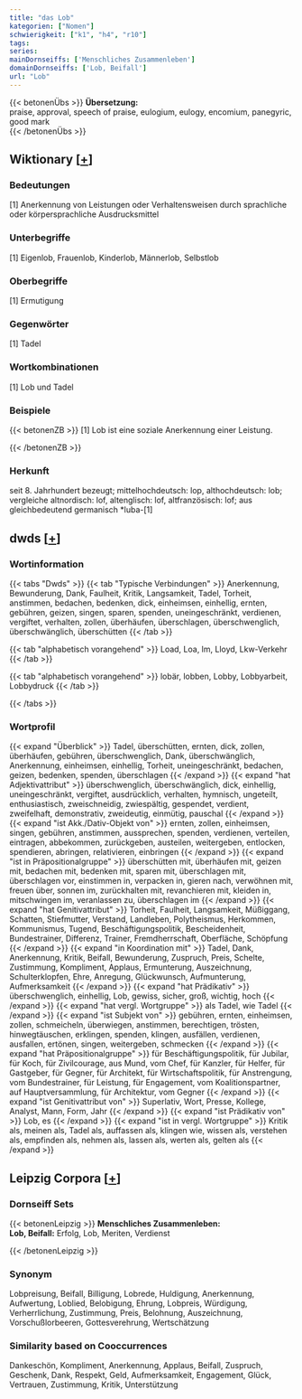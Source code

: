 ```yaml
---
title: "das Lob"
kategorien: ["Nomen"]
schwierigkeit: ["k1", "h4", "r10"]
tags:
series:
mainDornseiffs: ['Menschliches Zusammenleben']
domainDornseiffs: ['Lob, Beifall']
url: "Lob"
---
```


{{< betonenÜbs >}}
**Übersetzung:**  
praise, approval, speech of praise, eulogium, eulogy, encomium, panegyric, good mark  
{{< /betonenÜbs >}}

## Wiktionary [[+](https://de.wiktionary.org/wiki/Lob)]

### Bedeutungen
[1] Anerkennung von Leistungen oder Verhaltensweisen durch sprachliche oder körpersprachliche Ausdrucksmittel  

### Unterbegriffe
[1] Eigenlob, Frauenlob, Kinderlob, Männerlob, Selbstlob  

### Oberbegriffe
[1] Ermutigung  

### Gegenwörter
[1] Tadel  

### Wortkombinationen
[1] Lob und Tadel  

### Beispiele
{{< betonenZB >}}
[1] Lob ist eine soziale Anerkennung einer Leistung.  

{{< /betonenZB >}}
### Herkunft
seit 8. Jahrhundert bezeugt; mittelhochdeutsch: lop, althochdeutsch: lob; vergleiche altnordisch: lof, altenglisch: lof, altfranzösisch: lof; aus gleichbedeutend germanisch *luba-[1]  



## dwds [[+](https://www.dwds.de/wb/Lob)]

### Wortinformation
{{< tabs "Dwds" >}}
{{< tab "Typische Verbindungen" >}}
Anerkennung, Bewunderung, Dank, Faulheit, Kritik, Langsamkeit, Tadel, Torheit, anstimmen, bedachen, bedenken, dick, einheimsen, einhellig, ernten, gebühren, geizen, singen, sparen, spenden, uneingeschränkt, verdienen, vergiftet, verhalten, zollen, überhäufen, überschlagen, überschwenglich, überschwänglich, überschütten
{{< /tab >}}

{{< tab "alphabetisch vorangehend" >}}
Load, Loa, lm, Lloyd, Lkw-Verkehr
{{< /tab >}}

{{< tab "alphabetisch vorangehend" >}}
lobär, lobben, Lobby, Lobbyarbeit, Lobbydruck
{{< /tab >}}

{{< /tabs >}}

### Wortprofil
{{< expand "Überblick" >}} Tadel, überschütten, ernten, dick, zollen, überhäufen, gebühren, überschwenglich, Dank, überschwänglich, Anerkennung, einheimsen, einhellig, Torheit, uneingeschränkt, bedachen, geizen, bedenken, spenden, überschlagen {{< /expand >}}
{{< expand "hat Adjektivattribut" >}} überschwenglich, überschwänglich, dick, einhellig, uneingeschränkt, vergiftet, ausdrücklich, verhalten, hymnisch, ungeteilt, enthusiastisch, zweischneidig, zwiespältig, gespendet, verdient, zweifelhaft, demonstrativ, zweideutig, einmütig, pauschal {{< /expand >}}
{{< expand "ist Akk./Dativ-Objekt von" >}} ernten, zollen, einheimsen, singen, gebühren, anstimmen, aussprechen, spenden, verdienen, verteilen, eintragen, abbekommen, zurückgeben, austeilen, weitergeben, entlocken, spendieren, abringen, relativieren, einbringen {{< /expand >}}
{{< expand "ist in Präpositionalgruppe" >}} überschütten mit, überhäufen mit, geizen mit, bedachen mit, bedenken mit, sparen mit, überschlagen mit, überschlagen vor, einstimmen in, verpacken in, gieren nach, verwöhnen mit, freuen über, sonnen im, zurückhalten mit, revanchieren mit, kleiden in, mitschwingen im, veranlassen zu, überschlagen im {{< /expand >}}
{{< expand "hat Genitivattribut" >}} Torheit, Faulheit, Langsamkeit, Müßiggang, Schatten, Stiefmutter, Verstand, Landleben, Polytheismus, Herkommen, Kommunismus, Tugend, Beschäftigungspolitik, Bescheidenheit, Bundestrainer, Differenz, Trainer, Fremdherrschaft, Oberfläche, Schöpfung {{< /expand >}}
{{< expand "in Koordination mit" >}} Tadel, Dank, Anerkennung, Kritik, Beifall, Bewunderung, Zuspruch, Preis, Schelte, Zustimmung, Kompliment, Applaus, Ermunterung, Auszeichnung, Schulterklopfen, Ehre, Anregung, Glückwunsch, Aufmunterung, Aufmerksamkeit {{< /expand >}}
{{< expand "hat Prädikativ" >}} überschwenglich, einhellig, Lob, gewiss, sicher, groß, wichtig, hoch {{< /expand >}}
{{< expand "hat vergl. Wortgruppe" >}} als Tadel, wie Tadel {{< /expand >}}
{{< expand "ist Subjekt von" >}} gebühren, ernten, einheimsen, zollen, schmeicheln, überwiegen, anstimmen, berechtigen, trösten, hinwegtäuschen, erklingen, spenden, klingen, ausfällen, verdienen, ausfallen, ertönen, singen, weitergeben, schmecken {{< /expand >}}
{{< expand "hat Präpositionalgruppe" >}} für Beschäftigungspolitik, für Jubilar, für Koch, für Zivilcourage, aus Mund, vom Chef, für Kanzler, für Helfer, für Gastgeber, für Gegner, für Architekt, für Wirtschaftspolitik, für Anstrengung, vom Bundestrainer, für Leistung, für Engagement, vom Koalitionspartner, auf Hauptversammlung, für Architektur, vom Gegner {{< /expand >}}
{{< expand "ist Genitivattribut von" >}} Superlativ, Wort, Presse, Kollege, Analyst, Mann, Form, Jahr {{< /expand >}}
{{< expand "ist Prädikativ von" >}} Lob, es {{< /expand >}}
{{< expand "ist in vergl. Wortgruppe" >}} Kritik als, meinen als, Tadel als, auffassen als, klingen wie, wissen als, verstehen als, empfinden als, nehmen als, lassen als, werten als, gelten als {{< /expand >}}

## Leipzig Corpora [[+](https://corpora.uni-leipzig.de/en/res?word=Lob&corpusId=deu_newscrawl-public_2018)]

### Dornseiff Sets
{{< betonenLeipzig >}}
**Menschliches Zusammenleben:**  
**Lob, Beifall:** Erfolg, Lob, Meriten, Verdienst  

{{< /betonenLeipzig >}}

### Synonym
Lobpreisung, Beifall, Billigung, Lobrede, Huldigung, Anerkennung, Aufwertung, Loblied, Belobigung, Ehrung, Lobpreis, Würdigung, Verherrlichung, Zustimmung, Preis, Belohnung, Auszeichnung, Vorschußlorbeeren, Gottesverehrung, Wertschätzung


### Similarity based on Cooccurrences
Dankeschön, Kompliment, Anerkennung, Applaus, Beifall, Zuspruch, Geschenk, Dank, Respekt, Geld, Aufmerksamkeit, Engagement, Glück, Vertrauen, Zustimmung, Kritik, Unterstützung

